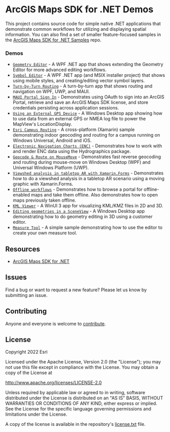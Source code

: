 # ArcGIS Maps SDK for .NET Demos

This project contains source code for simple native .NET applications that demonstrate common workflows for utilizing and displaying spatial information.
You can also find a set of smaller feature-focused samples in the [ArcGIS Maps SDK for .NET Samples](https://github.com/Esri/arcgis-runtime-samples-dotnet) repo.

### Demos

* [`Geometry Editor`](src/GeometryEditor) - A WPF .NET app that shows extending the Geometry Editor for more advanced editing workflows. 
* [`Symbol Editor`](src/SymbolEditor) - A WPF .NET app (and MSIX installer project) that shows using mobile styles, and creating/editing vector symbol layers. 
* [`Turn-by-Turn Routing`](src/TurnByTurn) - A turn-by-turn app that shows routing and navigation on WPF, UWP, and MAUI.
* [`MAUI Portal Sign In`](src/MauiSignin) - Demonstrates using OAuth to sign into an ArcGIS Portal, retrieve and save an ArcGIS Maps SDK license, and store credentials persisting across application sessions.
* [`Using an External GPS Device`](src/ExternalNmeaGPS) - A Windows Desktop app showing how to use data from an external GPS or NMEA log file to power the MapView's LocationDisplay.
* [`Esri Campus Routing`](src/CampusRouting) - A cross-platform (Xamarin) sample demonstrating indoor geocoding and routing for a campus running on Windows Universal, Android and iOS.
* [`Electronic Navigation Charts (ENC)`](src/HydrographicsSample) - Demonstrates how to work with and render ENC data using the Hydrographics package.
* [`Geocode & Route on MouseMove`](src/GeocodeAndRoutingOnMouseMove) - Demonstrates fast reverse geocoding and routing during mouse-move on Windows Desktop (WPF) and Universal Windows Platform (UWP).
* [`Viewshed analysis in tabletop AR with Xamarin.Forms`](src/ViewshedInTabletopAR) - Demonstrates how to do a viewshed analysis in a tabletop AR scenario using a moving graphic with Xamarin.Forms.
* [`Offline workflows`](src/OfflineWorkflowsSample) - Demonstrates how to browse a portal for offline-enabled maps and take them offline. Also demonstrates how to open maps previously taken offline.
* [`KML Viewer`](src/KmlViewer) - A WinUI 3 app for visualizing KML/KMZ files in 2D and 3D.
* [`Editing geometries in a SceneView`](src/SceneViewEdit) - A Windows Desktop app demonstrating how to do geometry editing in 3D using a customer editor.
* [`Measure Tool`](src/MeasureTool) - A simple sample demonstrating how to use the editor to create your own measure tool.

## Resources

* [ArcGIS Maps SDK for .NET](https://developers.arcgis.com/net/)

## Issues

Find a bug or want to request a new feature?  Please let us know by submitting an issue.

## Contributing

Anyone and everyone is welcome to [contribute](CONTRIBUTING.md).

## License

Copyright 2022 Esri

Licensed under the Apache License, Version 2.0 (the "License");
you may not use this file except in compliance with the License.
You may obtain a copy of the License at

   http://www.apache.org/licenses/LICENSE-2.0

Unless required by applicable law or agreed to in writing, software
distributed under the License is distributed on an "AS IS" BASIS,
WITHOUT WARRANTIES OR CONDITIONS OF ANY KIND, either express or implied.
See the License for the specific language governing permissions and
limitations under the License.

A copy of the license is available in the repository's [license.txt](license.txt) file.
